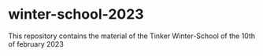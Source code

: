 # winter-school-2023
This repository contains the material of the Tinker Winter-School of the 10th of february 2023
